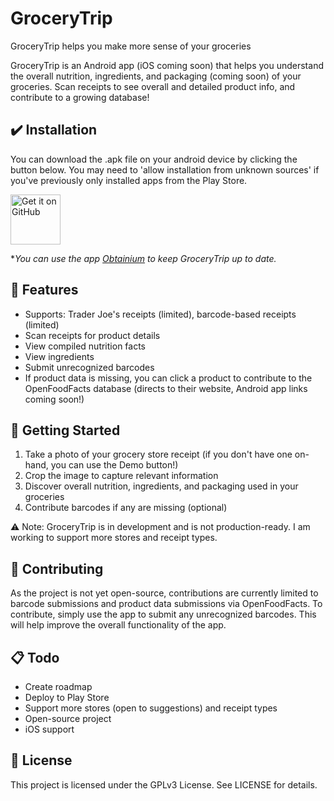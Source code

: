 # GroceryTrip
GroceryTrip helps you make more sense of your groceries

GroceryTrip is an Android app (iOS coming soon) that helps you understand the overall nutrition, ingredients, and packaging (coming soon) of your groceries. Scan receipts to see overall and detailed product info, and contribute to a growing database!

## :heavy_check_mark: Installation
You can download the .apk file on your android device by clicking the button below. You may need to 'allow installation from unknown sources' if you've previously only installed apps from the Play Store. 

[<img src="https://github.com/machiav3lli/oandbackupx/blob/034b226cea5c1b30eb4f6a6f313e4dadcbb0ece4/badge_github.png"
    alt="Get it on GitHub"
    height="80">](https://github.com/zanovis/GroceryTrip/releases)

**You can use the app [Obtainium](https://github.com/ImranR98/Obtainium) to keep GroceryTrip up to date.*

## 🌟 Features
- Supports: Trader Joe's receipts (limited), barcode-based receipts (limited)
- Scan receipts for product details
- View compiled nutrition facts
- View ingredients
- Submit unrecognized barcodes
- If product data is missing, you can click a product to contribute to the OpenFoodFacts database (directs to their website, Android app links coming soon!) 


## 🚀 Getting Started
1. Take a photo of your grocery store receipt (if you don't have one on-hand, you can use the Demo button!)
2. Crop the image to capture relevant information
3. Discover overall nutrition, ingredients, and packaging used in your groceries
4. Contribute barcodes if any are missing (optional)

⚠️ Note: GroceryTrip is in development and is not production-ready. I am working to support more stores and receipt types.

## 🤝 Contributing
As the project is not yet open-source, contributions are currently limited to barcode submissions and product data submissions via OpenFoodFacts. To contribute, simply use the app to submit any unrecognized barcodes. This will help improve the overall functionality of the app.

## 📋 Todo
- Create roadmap
- Deploy to Play Store
- Support more stores (open to suggestions) and receipt types 
- Open-source project
- iOS support

## 📄 License
This project is licensed under the GPLv3 License. See LICENSE for details.

